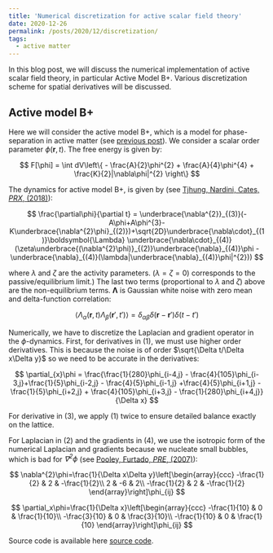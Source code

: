 ```yaml
---
title: 'Numerical discretization for active scalar field theory'
date: 2020-12-26
permalink: /posts/2020/12/discretization/
tags:
  - active matter
---
```


In this blog post, we will discuss the numerical implementation of active scalar field theory, in particular Active Model B+. Various discretization scheme for spatial derivatives will be discussed.

## Active model B+

Here we will consider the active model B+, which is a model for phase-separation in active matter (see [previous post]).
We consider a scalar order parameter $\phi(\mathbf{r},t)$. The free energy is given by:

$$ F[\phi] = \int dV\left\{ - \frac{A}{2}\phi^{2} + \frac{A}{4}\phi^{4} + \frac{K}{2}|\nabla\phi|^{2} \right\} $$

The dynamics for active model B+, is given by (see [Tjhung, Nardini, Cates, _PRX_, (2018)]):

$$ \frac{\partial\phi}{\partial t} = \underbrace{\nabla^{2}}_{(3)}(-A\phi+A\phi^{3}-K\underbrace{\nabla^{2}\phi}_{(2)})+\sqrt{2D}\underbrace{\nabla\cdot}_{(1)}\boldsymbol{\Lambda} \underbrace{\nabla\cdot}_{(4)}(\zeta\underbrace{(\nabla^{2}\phi)}_{(2)}\underbrace{\nabla}_{(4)}\phi - \underbrace{\nabla}_{(4)}(\lambda|\underbrace{\nabla}_{(4)}\phi|^{2})) $$

where $\lambda$ and $\zeta$ are the activity parameters. ($\lambda=\zeta=0$) corresponds to the passive/equilibrium limit.) The last two terms (proportional to $\lambda$ and $\zeta$) above are the non-equilibrium terms. $\boldsymbol{\Lambda}$ is Gaussian white noise with zero mean and delta-function correlation:

$$ \left<\Lambda_\alpha(\mathbf{r},t)\Lambda_\beta(\mathbf{r}',t')\right> = \delta_{\alpha\beta}\delta(\mathbf{r}-\mathbf{r}')\delta(t-t') $$

Numerically, we have to discretize the Laplacian and gradient operator in the $\phi$-dynamics. First, for derivatives in (1), we must use higher order derivatives. This is because the noise is of order $\sqrt{\Delta t/\Delta x\Delta y}$ so we need to be accurate in the derivatives:

$$ \partial_{x}\phi = \frac{\frac{1}{280}\phi_{i-4,j} - \frac{4}{105}\phi_{i-3,j}+\frac{1}{5}\phi_{i-2,j} - \frac{4}{5}\phi_{i-1,j} +\frac{4}{5}\phi_{i+1,j} - \frac{1}{5}\phi_{i+2,j} + \frac{4}{105}\phi_{i+3,j} - \frac{1}{280}\phi_{i+4,j}}{\Delta x} $$

For derivative in (3), we apply (1) twice to ensure detailed balance exactly on the lattice.

For Laplacian in (2) and the gradients in (4), we use the isotropic form of the numerical Laplacian and gradients because we nucleate small bubbles, which is bad for _∇<sup>2</sup>ϕ_ (see [Pooley, Furtado, _PRE_, (2007)]):

$$ \nabla^{2}\phi=\frac{1}{\Delta x\Delta y}\left[\begin{array}{ccc}
-\frac{1}{2} & 2 & -\frac{1}{2}\\
2 & -6 & 2\\
-\frac{1}{2} & 2 & -\frac{1}{2}
\end{array}\right]\phi_{ij} $$

$$ \partial_x\phi=\frac{1}{\Delta x}\left[\begin{array}{ccc}
-\frac{1}{10} & 0 & \frac{1}{10}\\
-\frac{3}{10} & 0 & \frac{3}{10}\\
-\frac{1}{10} & 0 & \frac{1}{10}
\end{array}\right]\phi_{ij} $$

Source code is available here [source code].

[previous post]: https://elsentjhung.github.io/posts/2019/04/active/
[Tjhung, Nardini, Cates, _PRX_, (2018)]: https://journals.aps.org/prx/abstract/10.1103/PhysRevX.8.031080
[Pooley, Furtado, _PRE_, (2007)]: https://journals.aps.org/pre/abstract/10.1103/PhysRevE.77.046702
[source code]: https://github.com/elsentjhung/active-model-B-plus
